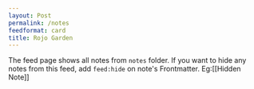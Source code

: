 ```yaml
---
layout: Post
permalink: /notes
feedformat: card
title: Rojo Garden
---
```


The feed page shows all notes from `notes` folder. If you want to hide any notes from this feed, add `feed:hide` on note's Frontmatter. Eg:[[Hidden Note]]